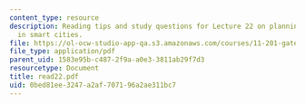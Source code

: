 ```yaml
---
content_type: resource
description: Reading tips and study questions for Lecture 22 on planning and the public
  in smart cities.
file: https://ol-ocw-studio-app-qa.s3.amazonaws.com/courses/11-201-gateway-planning-action-fall-2007/0bed81ee3247a2af707196a2ae311bc7_read22.pdf
file_type: application/pdf
parent_uid: 1583e95b-c487-2f9a-a0e3-3811ab29f7d3
resourcetype: Document
title: read22.pdf
uid: 0bed81ee-3247-a2af-7071-96a2ae311bc7
---
```


